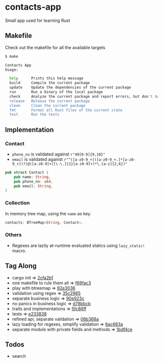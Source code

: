 # contacts-app
Small app used for learning Rust

## Makefile
Check out the makefile for all the available targets
```sh
$ make

Contacts App
Usage: 

  help      Prints this help message
  build     Compile the current package
  update    Update the dependencies of the current package
  run       Run a binary of the local package
  check     Analyze the current package and report errors, but don't build object files
  release   Release the current package
  clean     Clean the current package
  fmt       Format all Rust files of the current crate
  test      Run the tests
```

## Implementation
### Contact
- `phone_no` is validated against `r"49[0-9]{9,10}"`
- `email` is validated against `r"^([a-z0-9_+]([a-z0-9_+.]*[a-z0-9_+])?)@([a-z0-9]+([\-\.]{1}[a-z0-9]+)*\.[a-z]{2,6})"`
```rust
pub struct Contact {
    pub name: String,
    pub phone_no: u64,
    pub email: String,
}
```
### Collection
In memory tree map, using the `name` as key.
```rust
contacts: BTreeMap<String, Contact>,
```

### Others
- Regexes are lazily at-runtime evaluated statics using `lazy_static!` macro.

## Tag Along
- cargo init => [2cfa2b1](https://github.com/MihaiBogdanEugen/contacts-app/tree/2cfa2b1a89a4e166d16a0d941c4358e74bb99158)
- one makefile to rule them all => [f69fac3](https://github.com/MihaiBogdanEugen/contacts-app/tree/f69fac32d4b5c97cc11819a43ebd0bc7d9f99363)
- play with btreemap => [92e3036](https://github.com/MihaiBogdanEugen/contacts-app/tree/92e3036eaf6373574ee0f480dd15a842aaba9fe2)
- validation using regex => [35c2965](https://github.com/MihaiBogdanEugen/contacts-app/tree/35c2965f25322863ba6a450982085a5f26dc60ec)
- separate business logic => [90e923c](https://github.com/MihaiBogdanEugen/contacts-app/tree/90e923c55f01c161ba800e8c32fe5c8b6039293d)
- no panics in business logic => [d78bbcb](https://github.com/MihaiBogdanEugen/contacts-app/tree/d78bbcb7b10dc4f1cd998c4720ce24db950c3c10)
- traits and implementations => [5fc86ff](https://github.com/MihaiBogdanEugen/contacts-app/tree/5fc86ff94f1a3514befbaaa3f6c8cf3694062031)
- tests => [e233838](https://github.com/MihaiBogdanEugen/contacts-app/tree/e2338382142bfcaf21ee6480d32c3c427cbb7f1b)
- refined api, separate validation => [06b368a](https://github.com/MihaiBogdanEugen/contacts-app/tree/06b368adf3ddc5e69c86f9b624f0bb983d9881d0)
- lazy loading for regexes, simplify validation => [6ac683a](https://github.com/MihaiBogdanEugen/contacts-app/tree/6ac683a9a2ca8d377696c42ccaf28d77308fd2da)
- separate module with private fields and methods => [1bdf4ce](https://github.com/MihaiBogdanEugen/contacts-app/tree/1bdf4ce891d5971dba0d1e08aef9dc568bb18d3b)

## Todos
- search 
